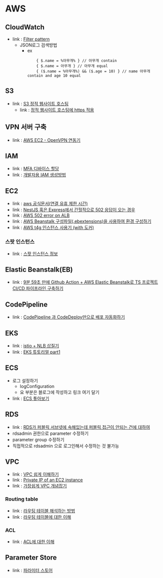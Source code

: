 # AWS

## CloudWatch
- link : [Filter pattern](https://docs.aws.amazon.com/AmazonCloudWatch/latest/logs/FilterAndPatternSyntax.html#matching-terms-events)
    - JSON로그 검색방법
        - ex
            ```
                { $.name = %아무개% } // 아무개 contain
                { $.name = 아무개 } // 아무개 equal
                { ($.name = %아무개%) && ($.age = 10) } // name 아무개 contain and age 10 equal
            ```

## S3
- link : [S3 정적 웹사이트 호스팅](https://inpa.tistory.com/entry/AWS-%F0%9F%93%9A-S3-%EC%A0%95%EC%A0%81-%EC%9B%B9-%EC%82%AC%EC%9D%B4%ED%8A%B8-%ED%98%B8%EC%8A%A4%ED%8C%85-%EB%8F%84%EB%A9%94%EC%9D%B8-%EC%84%A4%EC%A0%95Route-53)
    - link : [정적 웹사이트 호스팅에 https 적용](https://sleepybird.tistory.com/144)

## VPN 서버 구축
- link : [AWS EC2 - OpenVPN 연동기](https://elishaz.tistory.com/280)

## IAM
- link : [MFA 디바이스 할당](https://lamanus.kr/106)
- link : [개발자용 IAM 생성방법](https://ncookie21.tistory.com/18)

## EC2
- link : [aws 공식문서(연결 유휴 제한 시간)](https://docs.aws.amazon.com/ko_kr/elasticloadbalancing/latest/application/application-load-balancers.html#connection-idle-timeout)
- link : [NestJS 혹은 Express에서 간헐적으로 502 응답이 오는 경우](https://velog.io/@dramatic/NestJS-%ED%98%B9%EC%9D%80-Express%EC%97%90%EC%84%9C-%EA%B0%84%ED%97%90%EC%A0%81%EC%9C%BC%EB%A1%9C-502-%EC%9D%91%EB%8B%B5%EC%9D%B4-%EC%98%A4%EB%8A%94-%EA%B2%BD%EC%9A%B0)
- link : [AWS 502 error on ALB](https://ivorycirrus.github.io/TIL/aws-alb-502-bad-gateway/)
- link : [AWS Beanstalk 구성파일(.ebextensions)을 사용하여 환경 구성하기](https://ibks-platform.tistory.com/174)
- link : [AWS t4g 인스턴스 사용기 (with 도커)](https://velog.io/@infl_veggie/AWS-t4g-%EC%9D%B8%EC%8A%A4%ED%84%B4%EC%8A%A4-%EC%82%AC%EC%9A%A9%EA%B8%B0-with-%EB%8F%84%EC%BB%A4)

### 스팟 인스턴스
- link : [스팟 인스턴스 정보](https://blog.leedoing.com/178)

## Elastic Beanstalk(EB)
- link : [9분 59초 만에 Github Action + AWS Elastic Beanstalk로 TS 프로젝트 CI/CD 파이프라인 구축하기](https://bluayer.com/46)

## CodePipeline
- link : [CodePipeline 과 CodeDeploy만으로 배포 자동화하기](https://senticoding.tistory.com/93)

## EKS
- link : [istio + NLB 삽질기](https://www.clud.me/11354dd3-48f3-454d-917f-eca8d975e034)
- link : [EKS 튜토리얼 part1](https://cwal.tistory.com/33)

## ECS
- 로그 설정하기
    - logConfiguration
    - 요 부분은 블로그에 작성하고 링크 여기 달기
- link : [ECS 톺아보기](https://blog.doctor-cha.com/ecs-in-depth#gijon-inpeura-guseong)

## RDS
- link : [RDS가 퍼블릭 서브넷에 속해있는데 퍼블릭 접근이 안되는 건에 대하여](https://repost.aws/ko/knowledge-center/rds-connectivity-instance-subnet-vpc)
- rdsadmin 권한으로 parameter 수정하기
- parameter group 수정하기
- 직접적으로 rdsadmin 으로 로그인해서 수정하는 것 불가능

## VPC
- link : [VPC 쉽게 이해하기](https://aws-hyoh.tistory.com/53)
- link : [Private IP of an EC2 instance](https://stackoverflow.com/questions/53180107/private-ip-of-an-ec2-instance)
- link : [가장쉽게 VPC 개념잡기](https://medium.com/harrythegreat/aws-%EA%B0%80%EC%9E%A5%EC%89%BD%EA%B2%8C-vpc-%EA%B0%9C%EB%85%90%EC%9E%A1%EA%B8%B0-71eef95a7098)

### Routing table
- link : [라우팅 테이블 해석하는 방법](https://stevenjsmin.tistory.com/m/195)
- link : [라우팅 테이블에 대한 이해](https://codemonkyu.tistory.com/entry/AWS-VPC-%EC%8B%9C%EC%9E%91%ED%95%98%EA%B8%B0-23)

### ACL
- link : [ACL에 대한 이해](https://rachel0115.tistory.com/entry/AWS-%EB%84%A4%ED%8A%B8%EC%9B%8C%ED%81%AC-ACL-%EC%A0%81%EC%9A%A9%ED%95%98%EA%B8%B0-NACL)

## Parameter Store
- link : [파라미터 스토어](https://gksdudrb922.tistory.com/199)